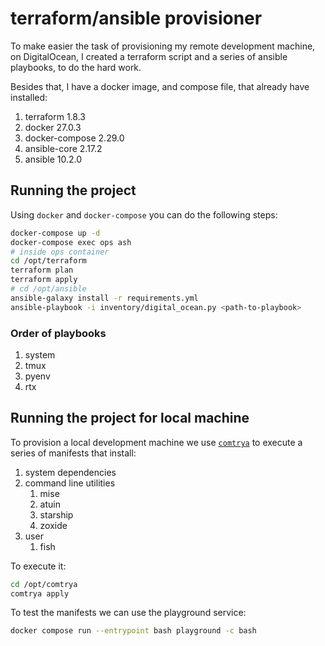 # terraform/ansible provisioner

To make easier the task of provisioning my remote development machine, on DigitalOcean, I created a terraform script and
a series of ansible playbooks, to do the hard work.

Besides that, I have a docker image, and compose file, that already have installed:

1. terraform 1.8.3
2. docker 27.0.3
3. docker-compose 2.29.0
4. ansible-core 2.17.2
5. ansible 10.2.0

## Running the project

Using `docker` and `docker-compose` you can do the following steps:

```bash
docker-compose up -d
docker-compose exec ops ash
# inside ops container
cd /opt/terraform
terraform plan
terraform apply
# cd /opt/ansible
ansible-galaxy install -r requirements.yml
ansible-playbook -i inventory/digital_ocean.py <path-to-playbook>
```

### Order of playbooks

1. system
2. tmux
3. pyenv
4. rtx

## Running the project for local machine

To provision a local development machine we use [`comtrya`][0] to execute a
series of manifests that install:

1. system dependencies
2. command line utilities
   1. mise
   2. atuin
   3. starship
   4. zoxide
3. user
    1. fish

To execute it:

```bash
cd /opt/comtrya
comtrya apply
```

To test the manifests we can use the playground service:

```bash
docker compose run --entrypoint bash playground -c bash
```

[0]: https://www.comtrya.dev/
